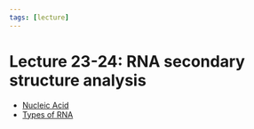 ```yaml
---
tags: [lecture]
---
```


# Lecture 23-24: RNA secondary structure analysis

- [Nucleic Acid](202308082154.md)
- [Types of RNA](202310302007.md)
